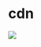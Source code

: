 # cdn

[![](https://data.jsdelivr.com/v1/package/gh/bitciteam/cdn/badge)](https://www.jsdelivr.com/package/gh/bitciteam/cdn)
